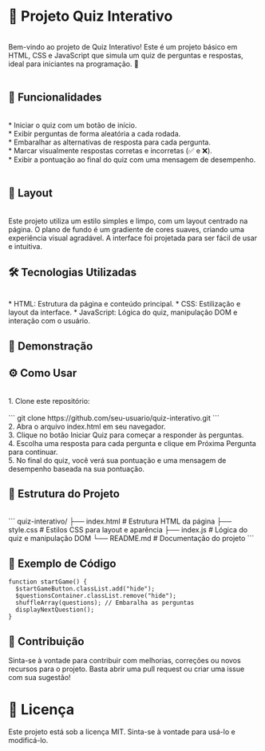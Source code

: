 # 🧠 Projeto Quiz Interativo</BR>
</BR>
Bem-vindo ao projeto de Quiz Interativo! Este é um projeto básico em HTML, CSS e JavaScript que simula um quiz de perguntas e respostas, ideal para iniciantes na programação. 🎉</BR>
</BR>

## 🚀 Funcionalidades</BR>
</BR>
* Iniciar o quiz com um botão de início.</BR>
* Exibir perguntas de forma aleatória a cada rodada.</BR>
* Embaralhar as alternativas de resposta para cada pergunta.</BR>
* Marcar visualmente respostas corretas e incorretas (✅ e ❌).</BR>
* Exibir a pontuação ao final do quiz com uma mensagem de desempenho.</BR>
</BR>

## 🎨 Layout
</BR>
Este projeto utiliza um estilo simples e limpo, com um layout centrado na página. O plano de fundo é um gradiente de cores suaves, criando uma experiência visual agradável. A interface foi projetada para ser fácil de usar e intuitiva.
</BR>

## 🛠️ Tecnologias Utilizadas</BR>
</BR>
* HTML: Estrutura da página e conteúdo principal.
* CSS: Estilização e layout da interface.
* JavaScript: Lógica do quiz, manipulação DOM e interação com o usuário.

## 📸 Demonstração
<!-- Você pode substituir pelo link de uma imagem ou gif do projeto em ação -->

## ⚙️ Como Usar
</BR>
1. Clone este repositório:</BR>
</BR>
```
   git clone https://github.com/seu-usuario/quiz-interativo.git
```
</BR>
2. Abra o arquivo index.html em seu navegador.
</BR>
3. Clique no botão Iniciar Quiz para começar a responder às perguntas.
</BR>
4. Escolha uma resposta para cada pergunta e clique em Próxima Pergunta para continuar.
</BR>
5. No final do quiz, você verá sua pontuação e uma mensagem de desempenho baseada na sua pontuação.
</BR>

## 📂 Estrutura do Projeto
</BR>
```
quiz-interativo/
├── index.html      # Estrutura HTML da página
├── style.css       # Estilos CSS para layout e aparência
├── index.js        # Lógica do quiz e manipulação DOM
└── README.md       # Documentação do projeto
```

## 📜 Exemplo de Código
```
function startGame() {
  $startGameButton.classList.add("hide");
  $questionsContainer.classList.remove("hide");
  shuffleArray(questions); // Embaralha as perguntas
  displayNextQuestion();
}
```

## 🎉 Contribuição
Sinta-se à vontade para contribuir com melhorias, correções ou novos recursos para o projeto. Basta abrir uma pull request ou criar uma issue com sua sugestão!

# 📝 Licença
Este projeto está sob a licença MIT. Sinta-se à vontade para usá-lo e modificá-lo.
